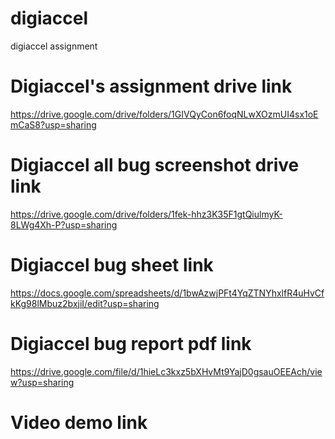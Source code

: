 # digiaccel
digiaccel assignment

# Digiaccel's assignment drive link
https://drive.google.com/drive/folders/1GIVQyCon6foqNLwXOzmUI4sx1oEmCaS8?usp=sharing

# Digiaccel all bug screenshot drive link
https://drive.google.com/drive/folders/1fek-hhz3K35F1gtQiulmyK-8LWg4Xh-P?usp=sharing

# Digiaccel bug sheet link
https://docs.google.com/spreadsheets/d/1bwAzwjPFt4YqZTNYhxlfR4uHvCfkKg98lMbuz2bxjiI/edit?usp=sharing

# Digiaccel bug report pdf link
https://drive.google.com/file/d/1hieLc3kxz5bXHvMt9YajD0gsauOEEAch/view?usp=sharing

# Video demo link


